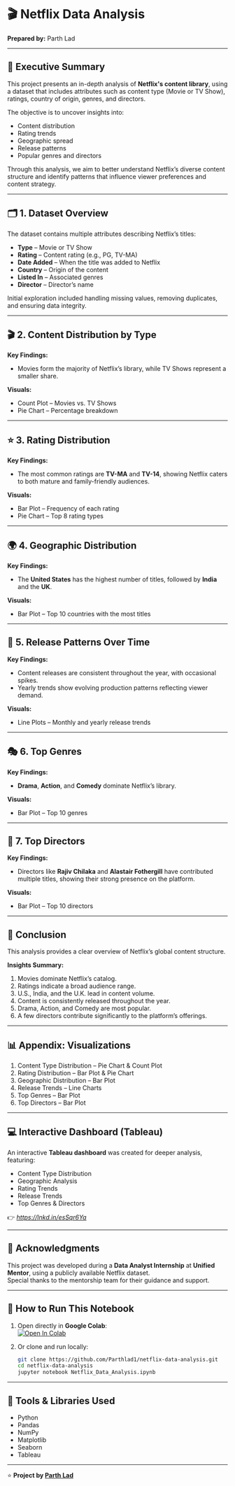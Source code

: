 # 🎬 Netflix Data Analysis  
**Prepared by:** Parth Lad  

---

## 🧠 Executive Summary  
This project presents an in-depth analysis of **Netflix's content library**, using a dataset that includes attributes such as content type (Movie or TV Show), ratings, country of origin, genres, and directors.  

The objective is to uncover insights into:  
- Content distribution  
- Rating trends  
- Geographic spread  
- Release patterns  
- Popular genres and directors  

Through this analysis, we aim to better understand Netflix’s diverse content structure and identify patterns that influence viewer preferences and content strategy.

---

## 🗂️ 1. Dataset Overview  
The dataset contains multiple attributes describing Netflix’s titles:  
- **Type** – Movie or TV Show  
- **Rating** – Content rating (e.g., PG, TV-MA)  
- **Date Added** – When the title was added to Netflix  
- **Country** – Origin of the content  
- **Listed In** – Associated genres  
- **Director** – Director’s name  

Initial exploration included handling missing values, removing duplicates, and ensuring data integrity.

---

## 🎬 2. Content Distribution by Type  
**Key Findings:**  
- Movies form the majority of Netflix’s library, while TV Shows represent a smaller share.  

**Visuals:**  
- Count Plot – Movies vs. TV Shows  
- Pie Chart – Percentage breakdown  

---

## ⭐ 3. Rating Distribution  
**Key Findings:**  
- The most common ratings are **TV-MA** and **TV-14**, showing Netflix caters to both mature and family-friendly audiences.  

**Visuals:**  
- Bar Plot – Frequency of each rating  
- Pie Chart – Top 8 rating types  

---

## 🌍 4. Geographic Distribution  
**Key Findings:**  
- The **United States** has the highest number of titles, followed by **India** and the **UK**.  

**Visuals:**  
- Bar Plot – Top 10 countries with the most titles  

---

## 📅 5. Release Patterns Over Time  
**Key Findings:**  
- Content releases are consistent throughout the year, with occasional spikes.  
- Yearly trends show evolving production patterns reflecting viewer demand.  

**Visuals:**  
- Line Plots – Monthly and yearly release trends  

---

## 🎭 6. Top Genres  
**Key Findings:**  
- **Drama**, **Action**, and **Comedy** dominate Netflix’s library.  

**Visuals:**  
- Bar Plot – Top 10 genres  

---

## 🎥 7. Top Directors  
**Key Findings:**  
- Directors like **Rajiv Chilaka** and **Alastair Fothergill** have contributed multiple titles, showing their strong presence on the platform.  

**Visuals:**  
- Bar Plot – Top 10 directors  

---

## 🧾 Conclusion  
This analysis provides a clear overview of Netflix’s global content structure.  

**Insights Summary:**  
1. Movies dominate Netflix’s catalog.  
2. Ratings indicate a broad audience range.  
3. U.S., India, and the U.K. lead in content volume.  
4. Content is consistently released throughout the year.  
5. Drama, Action, and Comedy are most popular.  
6. A few directors contribute significantly to the platform’s offerings.

---

## 📊 Appendix: Visualizations  
1. Content Type Distribution – Pie Chart & Count Plot  
2. Rating Distribution – Bar Plot & Pie Chart  
3. Geographic Distribution – Bar Plot  
4. Release Trends – Line Charts  
5. Top Genres – Bar Plot  
6. Top Directors – Bar Plot  

---

## 💻 Interactive Dashboard (Tableau)  
An interactive **Tableau dashboard** was created for deeper analysis, featuring:  
- Content Type Distribution  
- Geographic Analysis  
- Rating Trends  
- Release Trends  
- Top Genres & Directors  

👉 *https://lnkd.in/esSqr6Ya*  

---

## 🙏 Acknowledgments  
This project was developed during a **Data Analyst Internship** at **Unified Mentor**, using a publicly available Netflix dataset.  
Special thanks to the mentorship team for their guidance and support.  

---

## 🚀 How to Run This Notebook  
1. Open directly in **Google Colab**:  
   [![Open In Colab](https://colab.research.google.com/assets/colab-badge.svg)](https://colab.research.google.com/github/Parthlad1/netflix-data-analysis/blob/main/Netflix_Data_Analysis.ipynb)  

2. Or clone and run locally:  
   ```bash
   git clone https://github.com/Parthlad1/netflix-data-analysis.git
   cd netflix-data-analysis
   jupyter notebook Netflix_Data_Analysis.ipynb
   ```

---

## 🧰 Tools & Libraries Used  
- Python  
- Pandas  
- NumPy  
- Matplotlib  
- Seaborn  
- Tableau  

---

⭐ **Project by [Parth Lad](https://github.com/Parthlad1)**  
